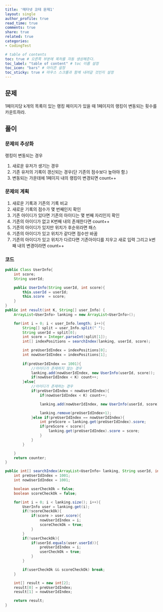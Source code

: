 ```yaml
---
title: '메타넷 코테 문제1'
layout: single
author_profile: true
read_time: true
comments: true
share: true
related: true
categories:
- CodingTest

# table of contents
toc: true # 오른쪽 부분에 목차를 자동 생성해준다.
toc_label: "table of content" # toc 이름 설정
toc_icon: "bars" # 아이콘 설정
toc_sticky: true # 마우스 스크롤과 함께 내려갈 것인지 설정
---
```


## 문제
1페이지당 k개의 목록이 있는 랭킹 페이지가 있을 때 1페이지의 랭킹이 변동되는 횟수를 카운트하라.

## 풀이
### 문제의 추상화
랭킹이 변동되는 경우 
1. 새로운 유저가 생기는 경우
2. 기존 유저의 기록이 갱신되는 경우(단 기존의 점수보다 높아야 함.)
3. 변동되는 가운데에 1페이지 내의 랭킹이 변경되면 count++

### 문제의 계획
1. 새로운 기록과 기존의 기록 비교
2. 새로운 기록의 점수가 몇 번째인지 확인
3. 기존 아이디가 있다면 기존의 아이디는 몇 번째 자리인지 확인
4. 기존의 아이디가 없고 K번째 내의 존재한다면 count++
5. 기존의 아이디가 있지만 위치가 후순위라면 패스
6. 기존의 아이디가 있고 위치가 같다면 점수만 바꿈
7. 기존의 아이디가 있고 위치가 다르다면 기존아이디를 지우고 새로 입력 그리고 k번째 내의 변경이라면 count++

### 코드
```java
public Class UserInfo{
    int score;
    String userId;

    public UserInfo(String userId, int score){
        this.userId = userId;
        this.score  = score;
    }
}
public int result(int K, String[] user_Info) {
    ArrayList<UserInfo> lanking = new ArrayList<UserInfo>();

    for(int i = 0; i < user_Info.length; i++){
        String[] split = user_Info.split(" ");
        String userId = split[0];
        int score = Integer.parseInt(split[1]);
        int[] indexPositions = searchIndex(lanking, userId, score);

        int preUserIdIndex = indexPositions[0];
        int nowUserIdIndex = indexPositions[1];
        
        if(preUserIdIndex == 1001){
            //아이디가 존재하지 않는 경우
            lanking.add(nowUserIdIndex, new UserInfo(userId, score));
            if(nowUserIdIndex < K) count++;
        }else{
            //아이디가 존재하는 경우
            if(preUserIdIndex < nowUserIdIndex){
                if(nowUserIdIndex < K) count++;

                lanking.add(nowUserIdIndex, new UserInfo(userId, score));

                lanking.remove(preUserIdIndex+1);
            }else if(preUserIdIndex == nowUserIdIndex){
                int preScore = lanking.get(preUserIdIndex).score;
                if(preScore < score){
                    lanking.get(preUserIdIndex).score = score;
                }
            }
        }

    }
    return counter;
}

public int[] searchIndex(ArrayList<UserInfo> lanking, String userId, int score){
    int preUserIdIndex = 1001;
    int nowUserIdIndex = 1001;

    boolean userCheckOk = false;
    boolean scoreCheckOk = false;

    for(int i = 0; i < lanking.size(); i++){
        UserInfo user = lanking.get(i);
        if(!scoreCheckOk){
            if(score > user.score){
                nowUserIdIndex = i;
                scoreCheckOk = true;
            }
        }
        if(!userCheckOk){
            if(userId.equals(user.userId)){
                preUserIdIndex = i;
                userCheckOk = true;
            }
        }

        if(userCheckOk && scoreCheckOk) break;
    }

    int[] result = new int[2];
    result[0] = preUserIdIndex;
    result[1] = nowUserIdIndex;

    return result;
}
```